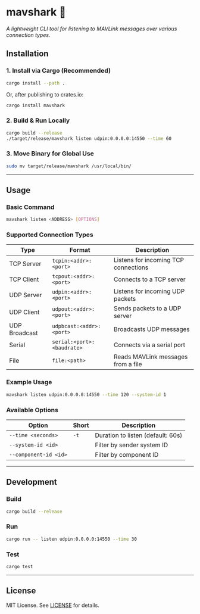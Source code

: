 # **mavshark** 🦈

_A lightweight CLI tool for listening to MAVLink messages over various connection types._

## **Installation**

### **1. Install via Cargo (Recommended)**

```sh
cargo install --path .
```

Or, after publishing to crates.io:

```sh
cargo install mavshark
```

### **2. Build & Run Locally**

```sh
cargo build --release
./target/release/mavshark listen udpin:0.0.0.0:14550 --time 60
```

### **3. Move Binary for Global Use**

```sh
sudo mv target/release/mavshark /usr/local/bin/
```

---

## **Usage**

### **Basic Command**

```sh
mavshark listen <ADDRESS> [OPTIONS]
```

### **Supported Connection Types**

| Type          | Format                     | Description                          |
| ------------- | -------------------------- | ------------------------------------ |
| TCP Server    | `tcpin:<addr>:<port>`      | Listens for incoming TCP connections |
| TCP Client    | `tcpout:<addr>:<port>`     | Connects to a TCP server             |
| UDP Server    | `udpin:<addr>:<port>`      | Listens for incoming UDP packets     |
| UDP Client    | `udpout:<addr>:<port>`     | Sends packets to a UDP server        |
| UDP Broadcast | `udpbcast:<addr>:<port>`   | Broadcasts UDP messages              |
| Serial        | `serial:<port>:<baudrate>` | Connects via a serial port           |
| File          | `file:<path>`              | Reads MAVLink messages from a file   |

### **Example Usage**

```sh
mavshark listen udpin:0.0.0.0:14550 --time 120 --system-id 1
```

### **Available Options**

| Option                | Short | Description                       |
| --------------------- | ----- | --------------------------------- |
| `--time <seconds>`    | `-t`  | Duration to listen (default: 60s) |
| `--system-id <id>`    |       | Filter by sender system ID        |
| `--component-id <id>` |       | Filter by component ID            |

---

## **Development**

### **Build**

```sh
cargo build --release
```

### **Run**

```sh
cargo run -- listen udpin:0.0.0.0:14550 --time 30
```

### **Test**

```sh
cargo test
```

---

## **License**

MIT License. See [LICENSE](LICENSE) for details.
